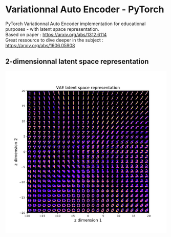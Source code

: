 # Variationnal Auto Encoder - PyTorch
PyTorch Variationnal Auto Encoder implementation for educational purposes - with latent space representation.  
Based on paper : https://arxiv.org/abs/1312.6114  
Great ressource to dive deeper in the subject : https://arxiv.org/abs/1606.05908  

## 2-dimensionnal latent space representation
![latent-space](latent_space.png)
